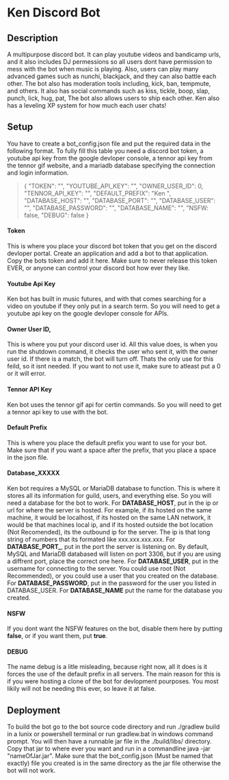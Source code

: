 Ken Discord Bot
===

Description
---
A multipurpose discord bot. It can play youtube videos and bandicamp urls, and it also includes DJ permessions so all users dont have permission to mess with the bot when music is playing. Also, users can play many advanced games such as nunchi, blackjack, and they can also battle each other. The bot also has moderation tools including, kick, ban, tempmute, and others. It also has social commands such as kiss, tickle, boop, slap, punch, lick, hug, pat, The bot also allows users to ship each other. Ken also has a leveling XP system for how much each user chats!

Setup
---

You have to create a bot_config.json file and put the required data in the following format. To fully fill this table you need a discord bot token, a youtube api key from the google devloper console, a tennor api key from the tennor gif website, and a mariadb database specifying the connection and login information.

>{
>	"TOKEN": "",
>	"YOUTUBE_API_KEY": "",
>	"OWNER_USER_ID": 0,
>	"TENNOR_API_KEY": "",
>	"DEFAULT_PREFIX": "Ken ",
>	"DATABASE_HOST": "",
>	"DATABASE_PORT": "",
>	"DATABASE_USER": "",
>	"DATABASE_PASSWORD": "",
>	"DATABASE_NAME": "",
>	"NSFW: false,
>	"DEBUG": false
>}

#### Token
This is where you place your discord bot token that you get on the discord devloper portal. Create an application and add a bot to that application. Copy the bots token and add it here. Make sure to never release this token EVER, or anyone can control your discord bot how ever they like.

#### Youtube Api Key
Ken bot has built in music futures, and with that comes searching for a video on youtube if they only put in a search term. So you will need to get a youtube api key on the google devloper console for APIs.

#### Owner User ID,
This is where you put your discord user id. All this value does, is when you run the shutdown command, it checks the user who sent it, with the owner user id. If there is a match, the bot will turn off. Thats the only use for this feild, so it isnt needed. If you want to not use it, make sure to atleast put a 0 or it will error.

#### Tennor API Key
Ken bot uses the tennor gif api for certin commands. So you will need to get a tennor api key to use with the bot.

#### Default Prefix
This is where you place the default prefix you want to use for your bot. Make sure that if you want a space after the prefix, that you place a space in the json file.

#### Database_XXXXX
Ken bot requires a MySQL or MariaDB database to function. This is where it stores all its information for guild, users, and everything else. So you will need a database for the bot to work. 
For **DATABASE_HOST**, put in the ip or url for where the server is hosted. For example, if its hosted on the same machine, it would be localhost, if its hosted on the same LAN network, it would be that machines local ip, and if its hosted outside the bot location (Not Recomended), its the outbound ip for the server. The ip is that long string of numbers that its formated like xxx.xxx.xxx.xxx. 
For **DATABASE_PORT_**, put in the port the server is listening on. By default, MySQL and MariaDB databased will listen on port 3306, but if you are using a diffrent port, place the correct one here.
For **DATABASE_USER**, put in the username for connecting to the server. You could use root (Not Recommended), or you could use a user that you created on the database.
For **DATABASE_PASSWORD**, put in the password for the user you listed in DATABASE_USER.
For **DATABASE_NAME** put the name for the database you created.

#### NSFW
If you dont want the NSFW features on the bot, disable them here by putting **false**, or if you want them, put **true**.

#### DEBUG
The name debug is a litle misleading, because right now, all it does is it forces the use of the default prefix in all servers. The main reason for this is if you were hosting a clone of the bot for devlopment pourposes. You most likily will not be needing this ever, so leave it at false.


Deployment
---
To build the bot go to the bot source code directory and run ./gradlew build in a lunix or powershell terminal or run gradlew.bat in windows command prompt. You will then have a runnable jar file in the ./build/libs/ directory. Copy that jar to where ever you want and run in a commandline java -jar "nameOfJar.jar". Make sure that the bot_config.json (Must be named that exactly) file you created is in the same directory as the jar file otherwise the bot will not work.

